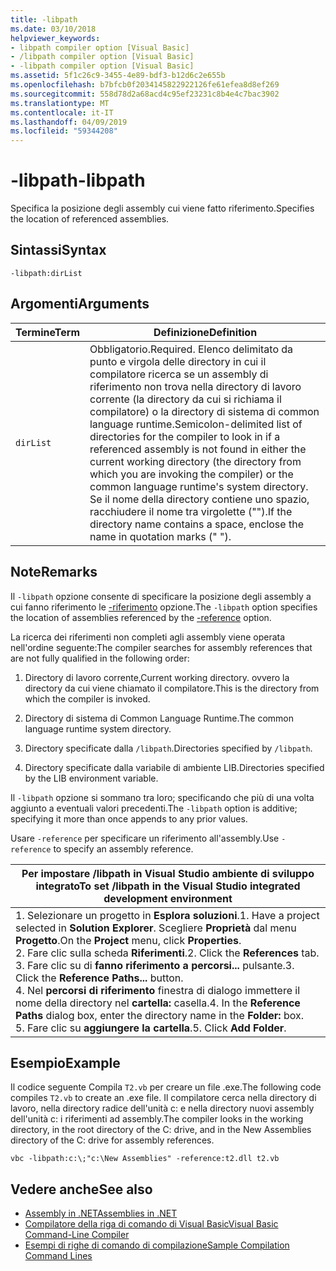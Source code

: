 ```yaml
---
title: -libpath
ms.date: 03/10/2018
helpviewer_keywords:
- libpath compiler option [Visual Basic]
- /libpath compiler option [Visual Basic]
- -libpath compiler option [Visual Basic]
ms.assetid: 5f1c26c9-3455-4e89-bdf3-b12d6c2e655b
ms.openlocfilehash: b7bfcb0f2034145822922126fe61efea8d8ef269
ms.sourcegitcommit: 558d78d2a68acd4c95ef23231c8b4e4c7bac3902
ms.translationtype: MT
ms.contentlocale: it-IT
ms.lasthandoff: 04/09/2019
ms.locfileid: "59344208"
---
```

# <a name="-libpath"></a><span data-ttu-id="abd50-102">-libpath</span><span class="sxs-lookup"><span data-stu-id="abd50-102">-libpath</span></span>
<span data-ttu-id="abd50-103">Specifica la posizione degli assembly cui viene fatto riferimento.</span><span class="sxs-lookup"><span data-stu-id="abd50-103">Specifies the location of referenced assemblies.</span></span>  
  
## <a name="syntax"></a><span data-ttu-id="abd50-104">Sintassi</span><span class="sxs-lookup"><span data-stu-id="abd50-104">Syntax</span></span>  
  
```  
-libpath:dirList  
```  
  
## <a name="arguments"></a><span data-ttu-id="abd50-105">Argomenti</span><span class="sxs-lookup"><span data-stu-id="abd50-105">Arguments</span></span>  
  
|<span data-ttu-id="abd50-106">Termine</span><span class="sxs-lookup"><span data-stu-id="abd50-106">Term</span></span>|<span data-ttu-id="abd50-107">Definizione</span><span class="sxs-lookup"><span data-stu-id="abd50-107">Definition</span></span>|  
|---|---|  
|`dirList`|<span data-ttu-id="abd50-108">Obbligatorio.</span><span class="sxs-lookup"><span data-stu-id="abd50-108">Required.</span></span> <span data-ttu-id="abd50-109">Elenco delimitato da punto e virgola delle directory in cui il compilatore ricerca se un assembly di riferimento non trova nella directory di lavoro corrente (la directory da cui si richiama il compilatore) o la directory di sistema di common language runtime.</span><span class="sxs-lookup"><span data-stu-id="abd50-109">Semicolon-delimited list of directories for the compiler to look in if a referenced assembly is not found in either the current working directory (the directory from which you are invoking the compiler) or the common language runtime's system directory.</span></span> <span data-ttu-id="abd50-110">Se il nome della directory contiene uno spazio, racchiudere il nome tra virgolette ("").</span><span class="sxs-lookup"><span data-stu-id="abd50-110">If the directory name contains a space, enclose the name in quotation marks (" ").</span></span>|  
  
## <a name="remarks"></a><span data-ttu-id="abd50-111">Note</span><span class="sxs-lookup"><span data-stu-id="abd50-111">Remarks</span></span>  
 <span data-ttu-id="abd50-112">Il `-libpath` opzione consente di specificare la posizione degli assembly a cui fanno riferimento le [-riferimento](../../../visual-basic/reference/command-line-compiler/reference.md) opzione.</span><span class="sxs-lookup"><span data-stu-id="abd50-112">The `-libpath` option specifies the location of assemblies referenced by the [-reference](../../../visual-basic/reference/command-line-compiler/reference.md) option.</span></span>  
  
 <span data-ttu-id="abd50-113">La ricerca dei riferimenti non completi agli assembly viene operata nell'ordine seguente:</span><span class="sxs-lookup"><span data-stu-id="abd50-113">The compiler searches for assembly references that are not fully qualified in the following order:</span></span>  
  
1. <span data-ttu-id="abd50-114">Directory di lavoro corrente,</span><span class="sxs-lookup"><span data-stu-id="abd50-114">Current working directory.</span></span> <span data-ttu-id="abd50-115">ovvero la directory da cui viene chiamato il compilatore.</span><span class="sxs-lookup"><span data-stu-id="abd50-115">This is the directory from which the compiler is invoked.</span></span>  
  
2. <span data-ttu-id="abd50-116">Directory di sistema di Common Language Runtime.</span><span class="sxs-lookup"><span data-stu-id="abd50-116">The common language runtime system directory.</span></span>  
  
3. <span data-ttu-id="abd50-117">Directory specificate dalla `/libpath`.</span><span class="sxs-lookup"><span data-stu-id="abd50-117">Directories specified by `/libpath`.</span></span>  
  
4. <span data-ttu-id="abd50-118">Directory specificate dalla variabile di ambiente LIB.</span><span class="sxs-lookup"><span data-stu-id="abd50-118">Directories specified by the LIB environment variable.</span></span>  
  
 <span data-ttu-id="abd50-119">Il `-libpath` opzione si sommano tra loro; specificando che più di una volta aggiunto a eventuali valori precedenti.</span><span class="sxs-lookup"><span data-stu-id="abd50-119">The `-libpath` option is additive; specifying it more than once appends to any prior values.</span></span>  
  
 <span data-ttu-id="abd50-120">Usare `-reference` per specificare un riferimento all'assembly.</span><span class="sxs-lookup"><span data-stu-id="abd50-120">Use `-reference` to specify an assembly reference.</span></span>  
  
|<span data-ttu-id="abd50-121">Per impostare /libpath in Visual Studio ambiente di sviluppo integrato</span><span class="sxs-lookup"><span data-stu-id="abd50-121">To set /libpath in the Visual Studio integrated development environment</span></span>|  
|---|  
|<span data-ttu-id="abd50-122">1.  Selezionare un progetto in **Esplora soluzioni**.</span><span class="sxs-lookup"><span data-stu-id="abd50-122">1.  Have a project selected in **Solution Explorer**.</span></span> <span data-ttu-id="abd50-123">Scegliere **Proprietà** dal menu **Progetto**.</span><span class="sxs-lookup"><span data-stu-id="abd50-123">On the **Project** menu, click **Properties**.</span></span> <br /><span data-ttu-id="abd50-124">2.  Fare clic sulla scheda **Riferimenti**.</span><span class="sxs-lookup"><span data-stu-id="abd50-124">2.  Click the **References** tab.</span></span><br /><span data-ttu-id="abd50-125">3.  Fare clic su di **fanno riferimento a percorsi...**  pulsante.</span><span class="sxs-lookup"><span data-stu-id="abd50-125">3.  Click the **Reference Paths...** button.</span></span><br /><span data-ttu-id="abd50-126">4.  Nel **percorsi di riferimento** finestra di dialogo immettere il nome della directory nel **cartella:** casella.</span><span class="sxs-lookup"><span data-stu-id="abd50-126">4.  In the **Reference Paths** dialog box, enter the directory name in the **Folder:** box.</span></span><br /><span data-ttu-id="abd50-127">5.  Fare clic su **aggiungere la cartella**.</span><span class="sxs-lookup"><span data-stu-id="abd50-127">5.  Click **Add Folder**.</span></span>|  
  
## <a name="example"></a><span data-ttu-id="abd50-128">Esempio</span><span class="sxs-lookup"><span data-stu-id="abd50-128">Example</span></span>  
 <span data-ttu-id="abd50-129">Il codice seguente Compila `T2.vb` per creare un file .exe.</span><span class="sxs-lookup"><span data-stu-id="abd50-129">The following code compiles `T2.vb` to create an .exe file.</span></span> <span data-ttu-id="abd50-130">Il compilatore cerca nella directory di lavoro, nella directory radice dell'unità c: e nella directory nuovi assembly dell'unità c: i riferimenti ad assembly.</span><span class="sxs-lookup"><span data-stu-id="abd50-130">The compiler looks in the working directory, in the root directory of the C: drive, and in the New Assemblies directory of the C: drive for assembly references.</span></span>  
  
```console  
vbc -libpath:c:\;"c:\New Assemblies" -reference:t2.dll t2.vb  
```  
  
## <a name="see-also"></a><span data-ttu-id="abd50-131">Vedere anche</span><span class="sxs-lookup"><span data-stu-id="abd50-131">See also</span></span>

- [<span data-ttu-id="abd50-132">Assembly in .NET</span><span class="sxs-lookup"><span data-stu-id="abd50-132">Assemblies in .NET</span></span>](../../../standard/assembly/index.md)
- [<span data-ttu-id="abd50-133">Compilatore della riga di comando di Visual Basic</span><span class="sxs-lookup"><span data-stu-id="abd50-133">Visual Basic Command-Line Compiler</span></span>](../../../visual-basic/reference/command-line-compiler/index.md)
- [<span data-ttu-id="abd50-134">Esempi di righe di comando di compilazione</span><span class="sxs-lookup"><span data-stu-id="abd50-134">Sample Compilation Command Lines</span></span>](../../../visual-basic/reference/command-line-compiler/sample-compilation-command-lines.md)
